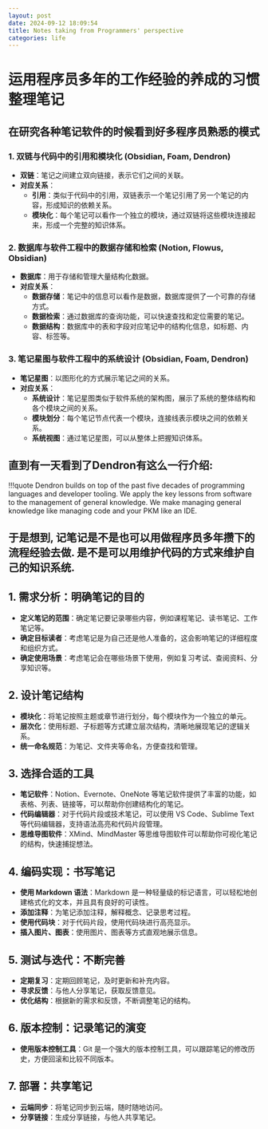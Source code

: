 ```yaml
---
layout: post
date: 2024-09-12 18:09:54
title: Notes taking from Programmers' perspective
categories: life
---
```

# 运用程序员多年的工作经验的养成的习惯整理笔记

## 在研究各种笔记软件的时候看到好多程序员熟悉的模式
### 1. 双链与代码中的引用和模块化 (Obsidian, Foam, Dendron)
- **双链**：笔记之间建立双向链接，表示它们之间的关联。
- **对应关系**：
  - **引用**：类似于代码中的引用，双链表示一个笔记引用了另一个笔记的内容，形成知识的依赖关系。
  - **模块化**：每个笔记可以看作一个独立的模块，通过双链将这些模块连接起来，形成一个完整的知识体系。

### 2. 数据库与软件工程中的数据存储和检索 (Notion, Flowus, Obsidian)
- **数据库**：用于存储和管理大量结构化数据。
- **对应关系**：
  - **数据存储**：笔记中的信息可以看作是数据，数据库提供了一个可靠的存储方式。
  - **数据检索**：通过数据库的查询功能，可以快速查找和定位需要的笔记。
  - **数据结构**：数据库中的表和字段对应笔记中的结构化信息，如标题、内容、标签等。

### 3. 笔记星图与软件工程中的系统设计 (Obsidian, Foam, Dendron)
- **笔记星图**：以图形化的方式展示笔记之间的关系。
- **对应关系**：
  - **系统设计**：笔记星图类似于软件系统的架构图，展示了系统的整体结构和各个模块之间的关系。
  - **模块划分**：每个笔记节点代表一个模块，连接线表示模块之间的依赖关系。
  - **系统视图**：通过笔记星图，可以从整体上把握知识体系。

## 直到有一天看到了Dendron有这么一行介绍:
!!!quote Dendron builds on top of the past five decades of programming languages and developer tooling. We apply the key lessons from software to the management of general knowledge. We make managing general knowledge like managing code and your PKM like an IDE.

## 于是想到, 记笔记是不是也可以用做程序员多年攒下的流程经验去做. 是不是可以用维护代码的方式来维护自己的知识系统.

## 1. 需求分析：明确笔记的目的
- **定义笔记的范围**：确定笔记要记录哪些内容，例如课程笔记、读书笔记、工作笔记等。
- **确定目标读者**：考虑笔记是为自己还是他人准备的，这会影响笔记的详细程度和组织方式。
- **确定使用场景**：考虑笔记会在哪些场景下使用，例如复习考试、查阅资料、分享知识等。

## 2. 设计笔记结构
- **模块化**：将笔记按照主题或章节进行划分，每个模块作为一个独立的单元。
- **层次化**：使用标题、子标题等方式建立层次结构，清晰地展现笔记的逻辑关系。
- **统一命名规范**：为笔记、文件夹等命名，方便查找和管理。

## 3. 选择合适的工具
- **笔记软件**：Notion、Evernote、OneNote 等笔记软件提供了丰富的功能，如表格、列表、链接等，可以帮助你创建结构化的笔记。
- **代码编辑器**：对于代码片段或技术笔记，可以使用 VS Code、Sublime Text 等代码编辑器，支持语法高亮和代码片段管理。
- **思维导图软件**：XMind、MindMaster 等思维导图软件可以帮助你可视化笔记的结构，快速捕捉想法。

## 4. 编码实现：书写笔记
- **使用 Markdown 语法**：Markdown 是一种轻量级的标记语言，可以轻松地创建格式化的文本，并且具有良好的可读性。
- **添加注释**：为笔记添加注释，解释概念、记录思考过程。
- **使用代码块**：对于代码片段，使用代码块进行高亮显示。
- **插入图片、图表**：使用图片、图表等方式直观地展示信息。

## 5. 测试与迭代：不断完善
- **定期复习**：定期回顾笔记，及时更新和补充内容。
- **寻求反馈**：与他人分享笔记，获取反馈意见。
- **优化结构**：根据新的需求和反馈，不断调整笔记的结构。

## 6. 版本控制：记录笔记的演变
- **使用版本控制工具**：Git 是一个强大的版本控制工具，可以跟踪笔记的修改历史，方便回滚和比较不同版本。

## 7. 部署：共享笔记
- **云端同步**：将笔记同步到云端，随时随地访问。
- **分享链接**：生成分享链接，与他人共享笔记。

